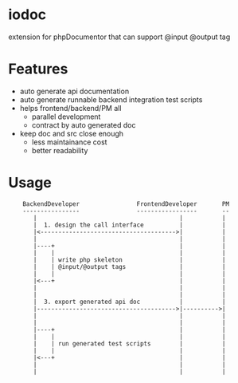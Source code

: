 iodoc
=====

extension for phpDocumentor that can support @input @output tag

Features
========

*   auto generate api documentation
*   auto generate runnable backend integration test scripts
*   helps frontend/backend/PM all
    - parallel development
    - contract by auto generated doc
*   keep doc and src close enough
    - less maintainance cost
    - better readability


Usage
=====

        BackendDeveloper                FrontendDeveloper       PM
        ----------------                -----------------       --
           |                                        |           |
           |  1. design the call interface          |           |
           |<-------------------------------------->|           |
           |                                        |           |
           |----+                                   |           |
           |    |                                   |           |
           |    | write php skeleton                |           |
           |    | @input/@output tags               |           |
           |    |                                   |           |
           |<---+                                   |           |
           |                                        |           |
           |                                        |           |
           |  3. export generated api doc           |           |
           |--------------------------------------->|---------->|
           |                                        |           |
           |                                        |           |
           |----+                                   |           |
           |    |                                   |           |
           |    | run generated test scripts        |           |
           |    |                                   |           |
           |<---+                                   |           |
           |                                        |           |
           |                                        |           |


